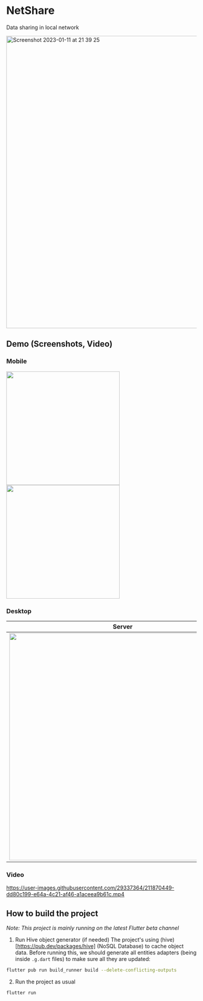 # NetShare
Data sharing in local network

<img width="772" alt="Screenshot 2023-01-11 at 21 39 25" src="https://user-images.githubusercontent.com/29337364/211834507-cd29722b-53ce-40f0-9ef5-350138406773.png">


## Demo (Screenshots, Video)

### Mobile

<img width="300" src="https://user-images.githubusercontent.com/29337364/211847045-dcf96b7d-22e8-45e2-8edb-eb5115c22f46.png"> <img width="300" src="https://user-images.githubusercontent.com/29337364/211847070-06ba416d-f502-44b2-a541-ed51a02083b6.png">

### Desktop

Server | Client
-------- | ----------
<img width="600" src="https://user-images.githubusercontent.com/29337364/211842356-37c40e4a-7647-4754-84f4-738dfab818c8.png"> | <img width="600" src="https://user-images.githubusercontent.com/29337364/211847463-3fbf8bd8-39cf-4af9-81e2-68b644d78910.png">

### Video

https://user-images.githubusercontent.com/29337364/211870449-dd80c199-e64a-4c21-af46-a1aceea9b61c.mp4

## How to build the project
_Note: This project is mainly running on the latest Flutter beta channel_

1. Run Hive object generator (if needed)
The project's using (hive)[https://pub.dev/packages/hive] (NoSQL Database) to cache object data. Before running this, we should generate all entities adapters (being inside `.g.dart` files) to make sure all they are updated:

```bash
flutter pub run build_runner build --delete-conflicting-outputs
```

2. Run the project as usual

```bash
flutter run
```






